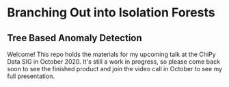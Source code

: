 # Branching Out into Isolation Forests
## Tree Based Anomaly Detection

Welcome! This repo holds the materials for my upcoming talk at the ChiPy Data SIG in October 2020. It's still a work in progress, so please come back soon to see the finished product and join the video call in October to see my full presentation.

